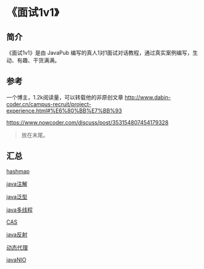 
# 《面试1v1》


## 简介

《面试1v1》是由 JavaPub 编写的真人1对1面试对话教程，通过真实案例编写，生动、有趣、干货满满。


## 参考


一个博主，1.2k阅读量，可以转载他的非原创文章
http://www.dabin-coder.cn/campus-recruit/project-experience.html#%E6%80%BB%E7%BB%93

https://www.nowcoder.com/discuss/post/353154807454179328



> 放在末尾。

## 汇总


[hashmap](https://mp.weixin.qq.com/s/BnX1Nmt296zlYSnbq34oUQ)

[java注解](https://mp.weixin.qq.com/s/5viBOy9h92npuSBT4Ht8XA)

[java泛型](https://mp.weixin.qq.com/s/ZPvL8W3zBenz3oQdsy6LtA)

[java多线程](https://mp.weixin.qq.com/s/wp8uym6oUooR868H2ycoLg)

[CAS](https://mp.weixin.qq.com/s/j8yLPicPKwTnwnBm7_ZFOA)

[java反射](https://mp.weixin.qq.com/s/O0L2a1EoVO2UBo46wEl99Q)

[动态代理](https://mp.weixin.qq.com/s/dsBF6HRcIpJBp3OVmJWS-A)

[javaNIO](https://mp.weixin.qq.com/s/MzgMLpEfcnj7GY4HAchvkQ)

[]()

[]()

[]()




